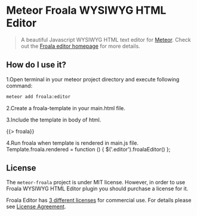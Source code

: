 # Meteor Froala WYSIWYG HTML Editor

>A beautiful Javascript WYSIWYG HTML text editor for [Meteor](https://github.com/meteor/meteor).
Check out the [Froala editor homepage](https://froala.com/wysiwyg-editor) for more details.


## How do I use it?

1.Open terminal in your meteor project directory and execute following command:

```bash
meteor add froala:editor
```
2.Create a froala-template in your main.html file.
<template name="froala">
  <div class="editor">Hello Froala</div>
</template>

3.Include the template in body of html.
<body>
 {{> froala}}
</body>

4.Run froala when template is rendered in main.js file.
Template.froala.rendered = function () {
  $('.editor').froalaEditor()
};



## License

The `meteor-froala` project is under MIT license. However, in order to use Froala WYSIWYG HTML Editor plugin you should purchase a license for it.

Froala Editor has [3 different licenses](https://froala.com/wysiwyg-editor/pricing/) for commercial use.
For details please see [License Agreement](https://froala.com/wysiwyg-editor/terms).
